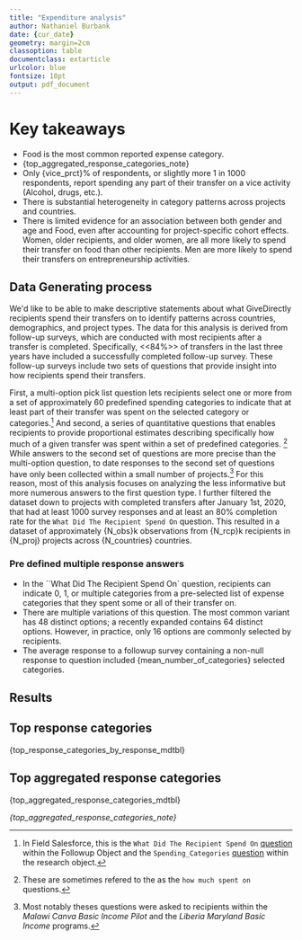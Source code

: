 ```yaml
---
title: "Expenditure analysis"
author: Nathaniel Burbank
date: {cur_date} 
geometry: margin=2cm
classoption: table
documentclass: extarticle
urlcolor: blue
fontsize: 10pt
output: pdf_document
---
```




# Key takeaways  

- Food is the most common reported expense category. 
- {top_aggregated_response_categories_note}
- Only {vice_prct}% of respondents, or slightly more 1 in 1000 respondents, report spending any part of their transfer on a vice activity (Alcohol, drugs, etc.). 
- There is substantial heterogeneity in category patterns across projects and countries.  
- There is limited evidence for an association between both gender and age and Food, even after accounting for project-specific cohort effects. Women, older recipients, and older women, are all more likely to spend their transfer on food than other recipients. Men are more likely to spend their transfers on entrepreneurship activities. 

## Data Generating process 



We'd like to be able to make descriptive statements about what GiveDirectly recipients spend their transfers on to identify patterns across countries, demographics, and project types. The data for this analysis is derived from follow-up surveys, which are conducted with most recipients after a transfer is completed. Specifically, <<84%>> of transfers in the last three years have included a successfully completed follow-up survey. These follow-up surveys include two sets of questions that provide insight into how recipients spend their transfers. 

First, a multi-option pick list question lets recipients select one or more from a set of approximately 60 predefined spending categories to indicate that at least part of their transfer was spent on the selected category or categories.[^1] And second, a series of quantitative questions that enables recipients to provide proportional estimates describing specifically how much of a given transfer was spent within a set of predefined categories. [^2] While answers to the second set of questions are more precise than the multi-option question, to date responses to the second set of questions have only been collected within a small number of projects.[^3] For this reason, most of this analysis focuses on analyzing the less informative but more numerous answers to the first question type. I further filtered the dataset down to projects with completed transfers after January 1st, 2020, that had at least 1000 survey responses and at least an 80% completion rate for the `What Did The Recipient Spend On` question. This resulted in a dataset of approximately {N_obs}k observations from {N_rcp}k recipients in {N_proj} projects across {N_countries} countries.

### Pre defined multiple response answers
- In the ``What Did The Recipient Spend On` question, recipients can indicate 0, 1, or multiple categories from a pre-selected list of expense categories that they spent some or all of their transfer on.
- There are multiple variations of this question. The most common variant has 48 distinct options; a recently expanded contains 64 distinct options. However, in practice, only 16 options are commonly selected by recipients. 
- The average response to a followup survey containing a non-null response to question included  {mean_number_of_categories} selected categories. 


[^1]: In Field Salesforce, this is the `What Did The Recipient Spend On` [question](https://givedirectly-field.my.salesforce.com/00N0b00000BuyeP?appLayout=setup&entityId=01I0b000001NFO0&noS1Redirect=true) within the Followup Object and the `Spending_Categories` [question](https://givedirectly-field.lightning.force.com/lightning/setup/ObjectManager/01I5a0000017dHL/FieldsAndRelationships/00N5a00000CsZNr/view) within the research object.
[^2]:These are sometimes refered to the as the `how much spent on` questions. 
[^3]: Most notably theses questions were asked to recipients within the _Malawi Canva Basic Income Pilot_ and the _Liberia Maryland Basic Income_ programs.  


## Results

## Top response categories

{top_response_categories_by_response_mdtbl}

## Top aggregated response categories


{top_aggregated_response_categories_mdtbl}

_{top_aggregated_response_categories_note}_


